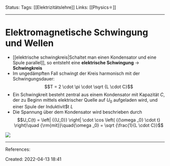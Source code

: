 Status:
Tags: [[Elektrizitätslehre]]
Links: [[Physics⚛]]
___
# Elektromagnetische Schwingung und Wellen
- [[elektrische schwingkreis|Schaltet man einen Kondensator und eine Spule parallel]], so entsteht eine **elektrische Schwingung** -> **Schwingkreis**
- Im ungedämpften Fall schwingt der Kreis harmonisch mit der Schwingungsdauer:
$$T = 2 \cdot \pi \cdot \sqrt {L \cdot C}$$
- Ein Schwingkreit besteht zentral aus einem Kondensator mit Kapazität $C$, der zu Beginn mittels elektrischer Quelle auf $U_0$ aufgeladen wird, und einer Spule der Induktivit$t $L$
- Die Spannung über dem Kondensator wird beschrieben durch $$U_C(t) = \left| {{U_0}} \right| \cdot \cos \left( {{\omega _0} \cdot t} \right)\quad {\rm{mit}}\quad{\omega _0} = \sqrt {\frac{1}{L \cdot C}}$$

![](https://www.leifiphysik.de/sites/default/files/images/d566d74a93f76193c129cf425fbd52d9/992elektromagnetischer_schwingkreis_ungedaempft_schaltskizze_ohne_messrichtung.svg)

___
References:

Created: 2022-04-13 18:41